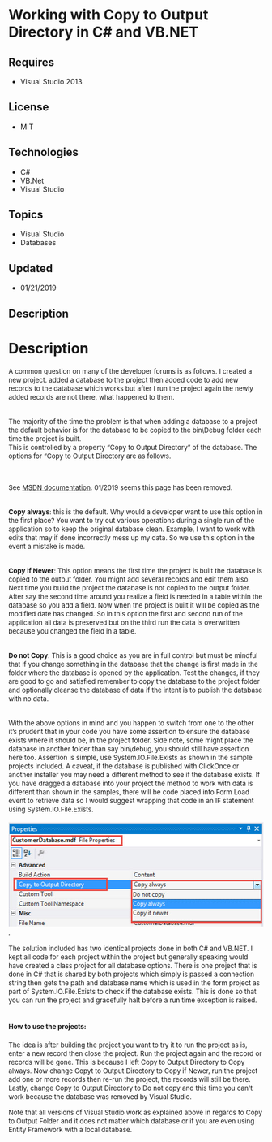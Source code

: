 # Working with Copy to Output Directory in C# and VB.NET
## Requires
- Visual Studio 2013
## License
- MIT
## Technologies
- C#
- VB.Net
- Visual Studio
## Topics
- Visual Studio
- Databases
## Updated
- 01/21/2019
## Description

<h1>Description</h1>
<p><span style="font-size:small">A common question on many of the developer forums is as follows. I created a new project, added a database to the project then added code to add new records to the database which works but after I run the project again the newly
 added records are not there, what happened to them.</span></p>
<p><br>
<span style="font-size:small">The majority of the time the problem is that when adding a database to a project the default behavior is for the database to be copied to the bin\Debug folder each time the project is built.&nbsp;</span><br>
<span style="font-size:small">This is controlled by a property &ldquo;Copy to Output Directory&rdquo; of the database. The options for &ldquo;Copy to Output Directory are as follows.</span></p>
<p>&nbsp;</p>
<p><span style="font-size:small">See <a href="https://msdn.microsoft.com/en-us/library/ms246989.aspx?f=255&MSPPError=-2147217396">
MSDN documentation</a>. 01/2019 seems this page has been removed.</span></p>
<p><br>
<span style="font-size:small"><strong>Copy always</strong>: this is the default. Why would a developer want to use this option in the first place? You want to try out various operations during a single run of the application so to keep the original database
 clean. Example, I want to work with edits that may if done incorrectly mess up my data. So we use this option in the event a mistake is made.</span></p>
<p><br>
<span style="font-size:small"><strong>Copy if Newer</strong>: This option means the first time the project is built the database is copied to the output folder. You might add several records and edit them also. Next time you build the project the database is
 not copied to the output folder. After say the second time around you realize a field is needed in a table within the database so you add a field. Now when the project is built it will be copied as the modified date has changed. So in this option the first
 and second run of the application all data is preserved but on the third run the data is overwritten because you changed the field in a table.</span></p>
<p><br>
<span style="font-size:small"><strong>Do not Copy</strong>: This is a good choice as you are in full control but must be mindful that if you change something in the database that the change is first made in the folder where the database is opened by the application.
 Test the changes, if they are good to go and satisfied remember to copy the database to the project folder and optionally cleanse the database of data if the intent is to publish the database with no data.</span></p>
<p><br>
<span style="font-size:small">With the above options in mind and you happen to switch from one to the other it&rsquo;s prudent that in your code you have some assertion to ensure the database exists where it should be, in the project folder. Side note, some
 might place the database in another folder than say bin\debug, you should still have assertion here too. Assertion is simple, use System.IO.File.Exists as shown in the sample projects included. A caveat, if the database is published with ClickOnce or another
 installer you may need a different method to see if the database exists. If you have dragged a database into your project the method to work with data is different than shown in the samples, there will be code placed into Form Load event to retrieve data so
 I would suggest wrapping that code in an IF statement using System.IO.File.Exists.</span><br>
<em><br>
<img id="144179" src="144179-19.jpg" alt="" width="525" height="206">. &nbsp;&nbsp;</em></p>
<p><span style="font-size:small">The solution included has two identical projects done in both C# and VB.NET. I kept all code for each project within the project but generally speaking would have created a class project for all database options. There is one
 project that is done in C# that is shared by both projects which simply is passed a connection string then gets the path and database name which is used in the form project as part of System.IO.File.Exists to check if the database exists. This is done so that
 you can run the project and gracefully halt before a run time exception is raised.</span></p>
<h2><span style="font-size:small">How to use the projects:</span></h2>
<p><span style="font-size:small">The idea is after building the project you want to try it to run the project as is, enter a new record then close the project. Run the project again and the record or records will be gone. This is because I left Copy to Output
 Directory to Copy always. Now change Copyt to Output Directory to Copy if Newer, run the project add one or more records then re-run the project, the records will still be there. Lastly, change Copy to Output Directory to Do not copy and this time you can't
 work because the database was removed by Visual Studio.</span></p>
<p><span style="font-size:small">Note that all versions of Visual Studio work as explained above in regards to Copy to Output Folder and it does not matter which database or if you are even using Entity Framework with a local database.</span></p>
